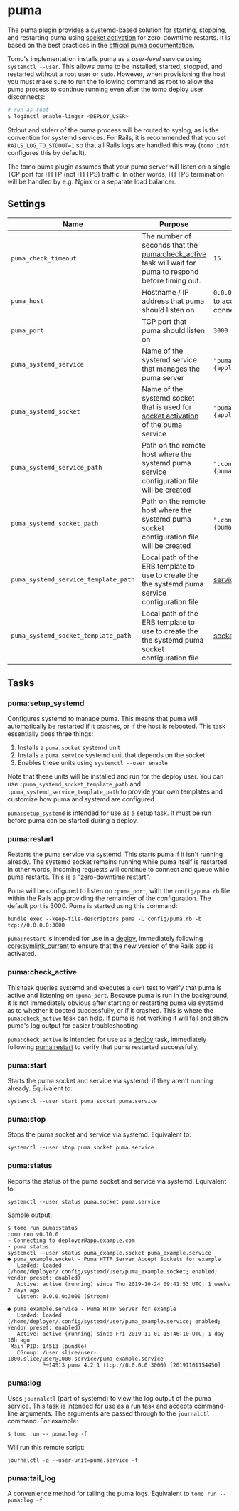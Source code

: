 # puma

The puma plugin provides a [systemd](https://en.wikipedia.org/wiki/Systemd)-based solution for starting, stopping, and restarting puma using [socket activation][socket-activation] for zero-downtime restarts. It is based on the best practices in the [official puma documentation](https://github.com/puma/puma/blob/HEAD/docs/systemd.md).

Tomo's implementation installs puma as a _user-level_ service using `systemctl --user`. This allows puma to be installed, started, stopped, and restarted without a root user or `sudo`. However, when provisioning the host you must make sure to run the following command as root to allow the puma process to continue running even after the tomo deploy user disconnects:

```sh
# run as root
$ loginctl enable-linger <DEPLOY_USER>
```

Stdout and stderr of the puma process will be routed to syslog, as is the convention for systemd services. For Rails, it is recommended that you set `RAILS_LOG_TO_STDOUT=1` so that all Rails logs are handled this way (`tomo init` configures this by default).

The tomo puma plugin assumes that your puma server will listen on a single TCP port for HTTP (not HTTPS) traffic. In other words, HTTPS termination will be handled by e.g. Nginx or a separate load balancer.

## Settings

| Name                                 | Purpose                                                                                                                     | Default                                                                                                  |
| ------------------------------------ | --------------------------------------------------------------------------------------------------------------------------- | -------------------------------------------------------------------------------------------------------- |
| `puma_check_timeout`                 | The number of seconds that the [puma:check_active](#pumacheck_active) task will wait for puma to respond before timing out. | `15`                                                                                                     |
| `puma_host`                          | Hostname / IP address that puma should listen on                                                                            | `0.0.0.0` (set to `127.0.0.1` to accept only internal connections)                                       |
| `puma_port`                          | TCP port that puma should listen on                                                                                         | `3000`                                                                                                   |
| `puma_systemd_service`               | Name of the systemd service that manages the puma server                                                                    | `"puma_%{application}.service"`                                                                          |
| `puma_systemd_socket`                | Name of the systemd socket that is used for [socket activation][socket-activation] of the puma service                      | `"puma_%{application}.socket"`                                                                           |
| `puma_systemd_service_path`          | Path on the remote host where the systemd puma service configuration file will be created                                   | `".config/systemd/user/%{puma_systemd_service}"`                                                         |
| `puma_systemd_socket_path`           | Path on the remote host where the systemd puma socket configuration file will be created                                    | `".config/systemd/user/%{puma_systemd_socket}"`                                                          |
| `puma_systemd_service_template_path` | Local path of the ERB template to use to create the the systemd puma service configuration file                             | [service.erb](https://github.com/mattbrictson/tomo/blob/main/lib/tomo/plugin/puma/systemd/service.erb) |
| `puma_systemd_socket_template_path`  | Local path of the ERB template to use to create the the systemd puma socket configuration file                              | [socket.erb](https://github.com/mattbrictson/tomo/blob/main/lib/tomo/plugin/puma/systemd/socket.erb)   |

## Tasks

### puma:setup_systemd

Configures systemd to manage puma. This means that puma will automatically be restarted if it crashes, or if the host is rebooted. This task essentially does three things:

1. Installs a `puma.socket` systemd unit
1. Installs a `puma.service` systemd unit that depends on the socket
1. Enables these units using `systemctl --user enable`

Note that these units will be installed and run for the deploy user. You can use `:puma_systemd_socket_template_path` and `:puma_systemd_service_template_path` to provide your own templates and customize how puma and systemd are configured.

`puma:setup_systemd` is intended for use as a [setup](../commands/setup.md) task. It must be run before puma can be started during a deploy.

### puma:restart

Restarts the puma service via systemd. This starts puma if it isn't running already. The systemd socket remains running while puma itself is restarted. In other words, incoming requests will continue to connect and queue while puma restarts. This is a "zero-downtime restart".

Puma will be configured to listen on `:puma_port`, with the `config/puma.rb` file within the Rails app providing the remainder of the configuration. The default port is 3000. Puma is started using this command:

```
bundle exec --keep-file-descriptors puma -C config/puma.rb -b tcp://0.0.0.0:3000
```

`puma:restart` is intended for use in a [deploy](../commands/deploy.md), immediately following [core:symlink_current](core.md#coresymlink_current) to ensure that the new version of the Rails app is activated.

### puma:check_active

This task queries systemd and executes a `curl` test to verify that puma is active and listening on `:puma_port`. Because puma is run in the background, it is not immediately obvious after starting or restarting puma via systemd as to whether it booted successfully, or if it crashed. This is where the `puma:check_active` task can help. If puma is not working it will fail and show puma's log output for easier troubleshooting.

`puma:check_active` is intended for use as a [deploy](../commands/deploy.md) task, immediately following [puma:restart](#pumarestart) to verify that puma restarted successfully.

### puma:start

Starts the puma socket and service via systemd, if they aren't running already. Equivalent to:

```
systemctl --user start puma.socket puma.service
```

### puma:stop

Stops the puma socket and service via systemd. Equivalent to:

```
systemctl --user stop puma.socket puma.service
```

### puma:status

Reports the status of the puma socket and service via systemd. Equivalent to:

```
systemctl --user status puma.socket puma.service
```

Sample output:

```
$ tomo run puma:status
tomo run v0.10.0
→ Connecting to deployer@app.example.com
• puma:status
systemctl --user status puma_example.socket puma_example.service
● puma_example.socket - Puma HTTP Server Accept Sockets for example
   Loaded: loaded (/home/deployer/.config/systemd/user/puma_example.socket; enabled; vendor preset: enabled)
   Active: active (running) since Thu 2019-10-24 09:41:53 UTC; 1 weeks 2 days ago
   Listen: 0.0.0.0:3000 (Stream)

● puma_example.service - Puma HTTP Server for example
   Loaded: loaded (/home/deployer/.config/systemd/user/puma_example.service; enabled; vendor preset: enabled)
   Active: active (running) since Fri 2019-11-01 15:46:10 UTC; 1 day 10h ago
 Main PID: 14513 (bundle)
   CGroup: /user.slice/user-1000.slice/user@1000.service/puma_example.service
           └─14513 puma 4.2.1 (tcp://0.0.0.0:3000) [20191101154450]
```

### puma:log

Uses `journalctl` (part of systemd) to view the log output of the puma service. This task is intended for use as a [run](../commands/run.md) task and accepts command-line arguments. The arguments are passed through to the `journalctl` command. For example:

```
$ tomo run -- puma:log -f
```

Will run this remote script:

```
journalctl -q --user-unit=puma.service -f
```

### puma:tail_log

A convenience method for tailing the puma logs. Equivalent to `tomo run -- puma:log -f`

[socket-activation]: https://github.com/puma/puma/blob/HEAD/docs/systemd.md#socket-activation
